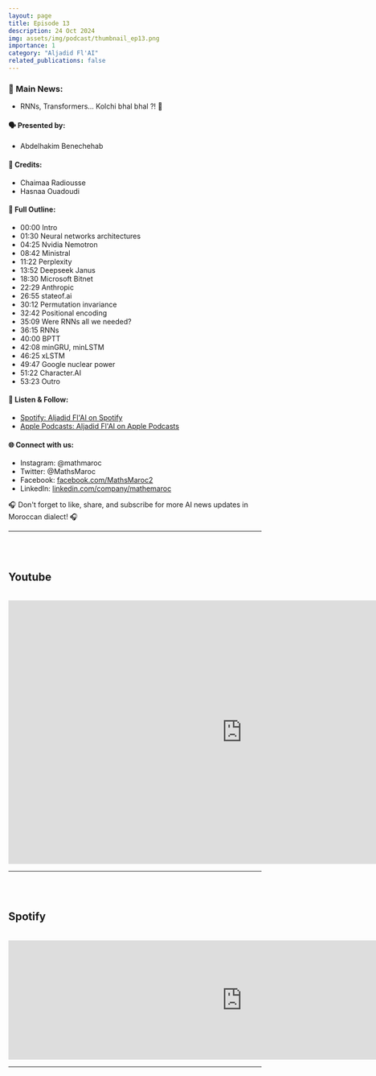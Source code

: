 ```yaml
---
layout: page
title: Episode 13
description: 24 Oct 2024
img: assets/img/podcast/thumbnail_ep13.png
importance: 1
category: "Aljadid Fl'AI"
related_publications: false
---
```


<h3>🌟 Main News:</h3>
<ul>
    <li> RNNs, Transformers... Kolchi bhal bhal ?! 🤔</li>
</ul>

<h4>🗣️ Presented by:</h4>
<ul>
    <li>Abdelhakim Benechehab</li>
</ul>

<h4>🤝 Credits:</h4>
<ul>
    <li>Chaimaa Radiousse</li>
    <li>Hasnaa Ouadoudi</li>
</ul>

<h4>📜 Full Outline:</h4>
<ul>
    <li>00:00 Intro</li>
    <li>01:30 Neural networks architectures</li>
    <li>04:25 Nvidia Nemotron</li>
    <li>08:42 Ministral</li>
    <li>11:22 Perplexity</li>
    <li>13:52 Deepseek Janus</li>
    <li>18:30 Microsoft Bitnet</li>
    <li>22:29 Anthropic</li>
    <li>26:55 stateof.ai</li>
    <li>30:12 Permutation invariance</li>
    <li>32:42 Positional encoding</li>
    <li>35:09 Were RNNs all we needed?</li>
    <li>36:15 RNNs</li>
    <li>40:00 BPTT</li>
    <li>42:08 minGRU, minLSTM</li>
    <li>46:25 xLSTM</li>
    <li>49:47 Google nuclear power</li>
    <li>51:22 Character.AI</li>
    <li>53:23 Outro</li>
</ul>

<h4>🔗 Listen & Follow:</h4>
<ul>
    <li><a href="https://open.spotify.com/show/1tWmYjfazgjont9JuqJm74">Spotify: Aljadid Fl'AI on Spotify</a></li>
    <li><a href="https://podcasts.apple.com/fr/podcast/aljadid-f-lai/id1739684351">Apple Podcasts: Aljadid Fl'AI on Apple Podcasts</a></li>
</ul>

<h4>🌐 Connect with us:</h4>
<ul>
    <li>Instagram: @mathmaroc</li>
    <li>Twitter: @MathsMaroc</li>
    <li>Facebook: <a href="https://facebook.com/MathsMaroc2">facebook.com/MathsMaroc2</a></li>
    <li>LinkedIn: <a href="https://linkedin.com/company/mathemaroc">linkedin.com/company/mathemaroc</a></li>
</ul>

<p>🎧 Don't forget to like, share, and subscribe for more AI news updates in Moroccan dialect! 🎧</p>

<hr>

<br><br>

<h2>Youtube</h2>

<br>

<iframe width="930" height="524" src="https://www.youtube.com/embed/uyW43fo7av0?si=ccnHVu3ivAWATRHb" title="YouTube video player" frameborder="0" allow="accelerometer; autoplay; clipboard-write; encrypted-media; gyroscope; picture-in-picture; web-share" referrerpolicy="strict-origin-when-cross-origin" allowfullscreen></iframe>

<hr>

<br><br>

<h2>Spotify</h2>

<br>

<iframe src="https://podcasters.spotify.com/pod/show/mathandmaroc/embed/episodes/RNNs--Transformers----Kolchi-bhal-bhal------Ministral--Deepseek-Janus-1-3B--state-of-ai-report--and-more---Podcast-AlJadid-FlAI-Episode-13-e2q3ppg" height="237px" width="930px" frameborder="0" scrolling="no"></iframe>

<hr>

<br><br>
